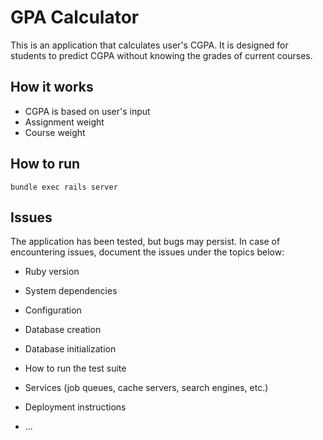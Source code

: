 # GPA Calculator
This is an application that calculates user's CGPA. It is designed for students to predict CGPA without knowing the grades of current courses.

## How it works
- CGPA is based on user's input
- Assignment weight
- Course weight
 
## How to run
`bundle exec rails server`

## Issues

The application has been tested, but bugs may persist. In case of encountering issues, document the issues under the topics below:

* Ruby version

* System dependencies

* Configuration

* Database creation

* Database initialization

* How to run the test suite

* Services (job queues, cache servers, search engines, etc.)

* Deployment instructions

* ...

